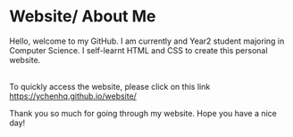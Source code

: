 # Website/ About Me

Hello, welcome to my GitHub. I am currently and Year2 student majoring in Computer Science. I self-learnt HTML and CSS to create this personal website. 

<br/> To quickly access the website, please click on this link <href>https://ychenhq.github.io/website/<href/>
  
Thank you so much for going through my website. Hope you have a nice day!
